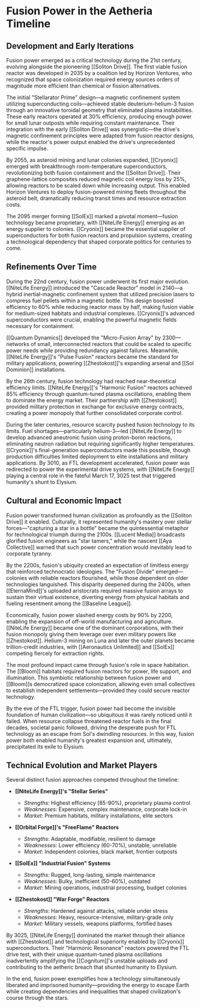 # Fusion Power in the Aetheria Timeline

## Development and Early Iterations

Fusion power emerged as a critical technology during the 21st century, evolving alongside the pioneering [[Soliton Drive]]. The first viable fusion reactor was developed in 2035 by a coalition led by Horizon Ventures, who recognized that space colonization required energy sources orders of magnitude more efficient than chemical or fission alternatives. 

The initial "Stellarator Prime" design—a magnetic confinement system utilizing superconducting coils—achieved stable deuterium-helium-3 fusion through an innovative toroidal geometry that eliminated plasma instabilities. These early reactors operated at 30% efficiency, producing enough power for small lunar outposts while requiring constant maintenance. Their integration with the early [[Soliton Drive]] was synergistic—the drive's magnetic confinement principles were adapted from fusion reactor designs, while the reactor's power output enabled the drive's unprecedented specific impulse.

By 2055, as asteroid mining and lunar colonies expanded, [[Cryonix]] emerged with breakthrough room-temperature superconductors, revolutionizing both fusion containment and the [[Soliton Drive]]. Their graphene-lattice composites reduced magnetic coil energy loss by 25%, allowing reactors to be scaled down while increasing output. This enabled Horizon Ventures to deploy fusion-powered mining fleets throughout the asteroid belt, dramatically reducing transit times and resource extraction costs.

The 2095 merger forming [[SolEx]] marked a pivotal moment—fusion technology became proprietary, with [[NiteLife Energy]] emerging as an energy supplier to colonies. [[Cryonix]] became the essential supplier of superconductors for both fusion reactors and propulsion systems, creating a technological dependency that shaped corporate politics for centuries to come.

## Refinements Over Time

During the 22nd century, fusion power underwent its first major evolution. [[NiteLife Energy]] introduced the "Cascade Reactor" model in 2140—a hybrid inertial-magnetic confinement system that utilized precision lasers to compress fuel pellets within a magnetic bottle. This design boosted efficiency to 60% while reducing reactor mass by half, making fusion viable for medium-sized habitats and industrial complexes. [[Cryonix]]'s advanced superconductors were crucial, enabling the powerful magnetic fields necessary for containment.

[[Quantum Dynamics]] developed the "Micro-Fusion Array" by 2300—networks of small, interconnected reactors that could be scaled to specific power needs while providing redundancy against failures. Meanwhile, [[NiteLife Energy]]'s "Pulse Fusion" reactors became the standard for military applications, powering [[Zhestokost]]'s expanding arsenal and [[Sol Dominion]] installations.

By the 26th century, fusion technology had reached near-theoretical efficiency limits. [[NiteLife Energy]]'s "Harmonic Fusion" reactors achieved 85% efficiency through quantum-tuned plasma oscillations, enabling them to dominate the energy market. Their partnership with [[Zhestokost]] provided military protection in exchange for exclusive energy contracts, creating a power monopoly that further consolidated corporate control.

During the later centuries, resource scarcity pushed fusion technology to its limits. Fuel shortages—particularly helium-3—led [[NiteLife Energy]] to develop advanced aneutronic fusion using proton-boron reactions, eliminating neutron radiation but requiring significantly higher temperatures. [[Cryonix]]'s final-generation superconductors made this possible, though production difficulties limited deployment to elite installations and military applications. By 3010, as FTL development accelerated, fusion power was redirected to power the experimental drive systems, with [[NiteLife Energy]] playing a central role in the fateful March 17, 3025 test that triggered humanity's shunt to Elysium.

## Cultural and Economic Impact

Fusion power transformed human civilization as profoundly as the [[Soliton Drive]] it enabled. Culturally, it represented humanity's mastery over stellar forces—"capturing a star in a bottle" became the quintessential metaphor for technological triumph during the 2100s. [[Lucent Media]] broadcasts glorified fusion engineers as "star tamers," while the nascent [[Aya Collective]] warned that such power concentration would inevitably lead to corporate tyranny. 

By the 2200s, fusion's ubiquity created an expectation of limitless energy that reinforced technocratic ideologies. The "Fusion Divide" emerged—colonies with reliable reactors flourished, while those dependent on older technologies languished. This disparity deepened during the 2400s, when [[EternaMind]]'s uploaded aristocrats required massive fusion arrays to sustain their virtual existence, diverting energy from physical habitats and fueling resentment among the [[Baseline League]].

Economically, fusion power slashed energy costs by 90% by 2200, enabling the expansion of off-world manufacturing and agriculture. [[NiteLife Energy]] became one of the dominant corporations, with their fusion monopoly giving them leverage over even military powers like [[Zhestokost]]. Helium-3 mining on Luna and later the outer planets became trillion-credit industries, with [[Aeronautics Unlimited]] and [[SolEx]] competing fiercely for extraction rights.

The most profound impact came through fusion's role in space habitation. The [[Bloom]] habitats required fusion reactors for power, life support, and illumination. This symbiotic relationship between fusion power and [[Bloom]]s democratized space colonization, allowing even small collectives to establish independent settlements—provided they could secure reactor technology.

By the eve of the FTL trigger, fusion power had become the invisible foundation of human civilization—so ubiquitous it was rarely noticed until it failed. When resource collapse threatened reactor fuels in the final decades, societal panic followed, driving the desperate push for FTL technology as an escape from Sol's dwindling resources. In this way, fusion power both enabled humanity's greatest expansion and, ultimately, precipitated its exile to Elysium.

## Technical Evolution and Market Players

Several distinct fusion approaches competed throughout the timeline:

- **[[NiteLife Energy]]'s "Stellar Series"**
  - *Strengths*: Highest efficiency (85-90%), proprietary plasma control
  - *Weaknesses*: Expensive, complex maintenance, corporate lock-in
  - *Market*: Premium habitats, military installations, elite sectors

- **[[Orbital Forge]]'s "FreeFlame" Reactors**
  - *Strengths*: Adaptable, modifiable, resilient to damage
  - *Weaknesses*: Lower efficiency (60-70%), unstable, unreliable
  - *Market*: Independent colonies, black market, frontier outposts

- **[[SolEx]] "Industrial Fusion" Systems**
  - *Strengths*: Rugged, long-lasting, simple maintenance
  - *Weaknesses*: Bulky, inefficient (50-60%), outdated
  - *Market*: Mining operations, industrial processing, budget colonies

- **[[Zhestokost]] "War Forge" Reactors**
  - *Strengths*: Hardened against attacks, reliable under stress
  - *Weaknesses*: Heavy, resource-intensive, military-grade only
  - *Market*: Military vessels, weapons platforms, fortified bases

By 3025, [[NiteLife Energy]] dominated the market through their alliance with [[Zhestokost]] and technological superiority enabled by [[Cryonix]] superconductors. Their "Harmonic Resonance" reactors powered the FTL drive test, with their unique quantum-tuned plasma oscillations inadvertently amplifying the [[Cognitum]]'s unstable uploads and contributing to the aetheric breach that shunted humanity to Elysium.

In the end, fusion power exemplifies how a technology simultaneously liberated and imprisoned humanity—providing the energy to escape Earth while creating dependencies and inequalities that shaped civilization's course through the stars.
